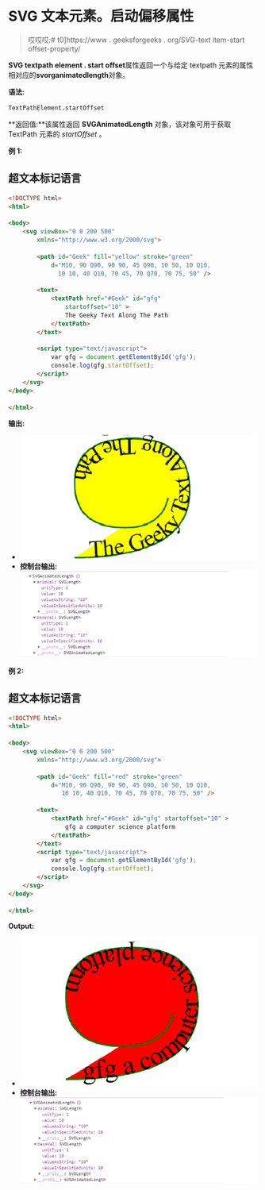 # SVG 文本元素。启动偏移属性

> 哎哎哎:# t0]https://www . geeksforgeeks . org/SVG-text item-start offset-property/

**SVG textpath element . start offset**属性返回一个与给定 textpath 元素的属性相对应的**svorganimatedlength**对象。

**语法:**

```html
TextPathElement.startOffset
```

**返回值:**该属性返回 **SVGAnimatedLength** 对象，该对象可用于获取 TextPath 元素的 *startOffset* 。

**例 1:**

## 超文本标记语言

```html
<!DOCTYPE html> 
<html>

<body>
    <svg viewBox="0 0 200 500"
        xmlns="http://www.w3.org/2000/svg"> 

        <path id="Geek" fill="yellow" stroke="green"
            d="M10, 90 Q90, 90 90, 45 Q90, 10 50, 10 Q10, 
              10 10, 40 Q10, 70 45, 70 Q70, 70 75, 50" /> 

        <text> 
            <textPath href="#Geek" id="gfg" 
                startoffset="10" > 
                The Geeky Text Along The Path 
            </textPath> 
        </text> 

        <script type="text/javascript">
            var gfg = document.getElementById('gfg');
            console.log(gfg.startOffset);
        </script>
    </svg>  
</body> 

</html>
```

**输出:**

*   ![](img/8313d20cecd38f0c6498ae4c4af7471e.png)
*   **控制台输出:**
    ![](img/3d77f51990765153ad4359c5809445f3.png)

**例 2:**

## 超文本标记语言

```html
<!DOCTYPE html> 
<html> 

<body>
    <svg viewBox="0 0 200 500"
        xmlns="http://www.w3.org/2000/svg"> 

        <path id="Geek" fill="red" stroke="green"
            d="M10, 90 Q90, 90 90, 45 Q90, 10 50, 10 Q10, 
               10 10, 40 Q10, 70 45, 70 Q70, 70 75, 50" /> 

        <text> 
            <textPath href="#Geek" id="gfg" startoffset="10" > 
                gfg a computer science platform
            </textPath> 
        </text> 
        <script type="text/javascript">
            var gfg = document.getElementById('gfg');
            console.log(gfg.startOffset);
        </script>
    </svg>  
</body>

</html>
```

**Output:**

*   ![](img/d4868bc3ed6077a73c9b90172d2e4227.png)
*   **控制台输出:**
    ![](img/0d745b2c78db8ffbaae48b4e7fc2df18.png)